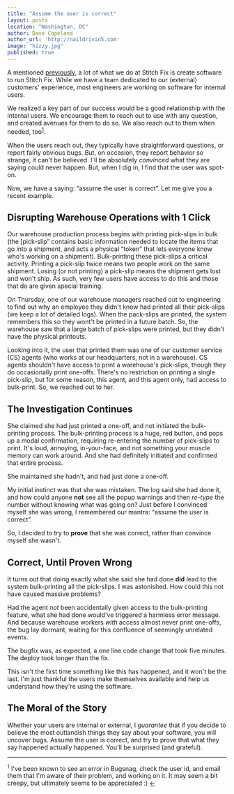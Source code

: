 ```yaml
---
title: "Assume the user is correct"
layout: posts
location: "Washington, DC"
author: Dave Copeland
author_url: 'http://naildrivin5.com'
image: "hizzy.jpg"
published: true
---
```


A mentioned [previously][internal-apps-post], a lot of what we do at Stitch Fix is create software to *run* Stitch Fix.
While we have a team dedicated to our (external) customers' experience, most engineers are working on software for internal users.

[internal-apps-post]: http://technology.stitchfix.com/blog/2014/08/27/tip-of-the-iceberg/

We realized a key part of our success would be a good relationship with the internal users.
We encourage them to reach out to use with any question, and created avenues for them to do so.
We also reach out to them when needed, too<sup><a href="#1">1</a></sup><a name="back-1"></a>.

When the users reach out, they typically have straightforward questions, or report fairly obvious bugs.
But, on occasion, they report behavior so strange, it can't be believed.
I'll be absolutely *convinced* what they are saying could never happen.
But, when I dig in, I find that the user was spot-on.

Now, we have a saying: “assume the user is correct”.  Let me give you a recent example.

## Disrupting Warehouse Operations with 1 Click

Our warehouse production process begins with printing pick-slips in bulk (the [pick-slip” contains basic information needed to locate the items that go into a shipment, and acts a physical “token” that lets everyone know who's working on a shipment).
Bulk-printing these pick-slips a critical activity.  Printing a pick-slip twice means two people work on the same shipment.  Losing (or not printing) a pick-slip means the shipment gets lost and won't ship.
As such, very few users have access to do this and those that do are given special training.

On Thursday, one of our warehouse managers reached out to engineering to find out why an employee they didn't know had printed all their pick-slips (we keep a lot of detailed logs).
When the pack-slips are printed, the system remembers this so they wont't be printed in a future batch.
So, the warehouse saw that a large batch of pick-slips were printed, but they didn't have the physical printouts.

Looking into it, the user that printed them was one of our customer service (CS) agents (who works at our headquarters, not in a warehouse).
CS agents shouldn't have access to print a warehouse's pick-slips, though they do occasionally print one-offs.
There's no restriction on printing a single pick-slip, but for some reason, this agent, and this agent only, had access to bulk-print.
So, we reached out to her.

## The Investigation Continues

She claimed she had just printed a one-off, and not initiated the bulk-printing process.
The bulk-printing process is a huge, red button, and pops up a modal confirmation, requiring re-entering the number of pick-slips to print.
It's loud, annoying, in-your-face, and not something your muscle memory can work around.
And she had definitely initiated and confirmed that entire process.

She maintained she hadn't, and had just done a one-off.

My initial instinct was that she was mistaken.
The log said she had done it, and how could anyone **not** see all the popup warnings and then *re-type* the number without knowing what was going on?
Just before I convinced myself she was wrong, I remembered our mantra: “assume the user is correct”.

So, I decided to try to **prove** that she was correct, rather than convince myself she wasn't.

## Correct, Until Proven Wrong

It turns out that doing exactly what she said she had done **did** lead to the system bulk-printing all the pick-slips.
I was astonished.
How could this not have caused massive problems?

Had the agent *not* been accidentally given access to the bulk-printing feature, what she had done would've triggered a harmless error message.
And because warehouse workers *with* access almost never print one-offs, the bug lay dormant, waiting for this confluence of seemingly unrelated events.

The bugfix was, as expected, a one line code change that took five minutes.  The deploy took longer than the fix.

This isn't the first time something like this has happened, and it won't be the last.
I'm just thankful the users make themselves available and help us understand how they're using the software.

## The Moral of the Story

Whether your users are internal or external, I *guarantee* that if you decide to believe the most outlandish things they say about your software, you will uncover bugs.
Assume the user is correct, and try to prove that what they say happened actually happened.
You'll be surprised (and grateful).


---

<a name="1"></a>
<sup>1</sup> I've been known to see an error in Bugsnag, check the user id, and email them that I'm aware of their problem, and working on it.  It may seem a bit creepy, but ultimately seems to be appreciated :) <a href="#back-1">&larr;</a>
